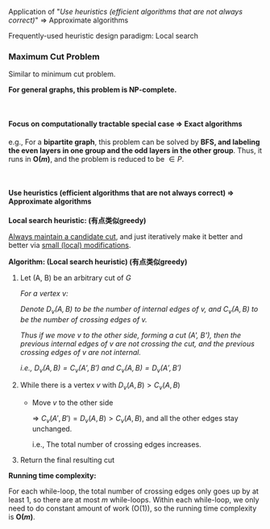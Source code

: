 Application of "*Use heuristics (efficient algorithms that are not always correct)*"   => Approximate algorithms

Frequently-used heuristic design paradigm: Local search

### Maximum Cut Problem

Similar to minimum cut problem.

**For general graphs, this problem is NP-complete.**

<br>

#### Focus on computationally tractable special case   => Exact algorithms

e.g., For a **bipartite graph**, this problem can be solved by **BFS, and labeling the even layers in one group and the odd layers in the other group**. Thus, it runs in **O($m$)**, and the problem is reduced to be $\in P$.

<br>

#### Use heuristics (efficient algorithms that are not always correct)   => Approximate algorithms

**Local search heuristic:   (有点类似greedy)**

<u>Always maintain a candidate cut</u>, and just iteratively make it better and better via <u>small (local) modifications</u>.

**Algorithm: (Local search heuristic)   (有点类似greedy)**

1. Let (A, B)  be an arbitrary cut of $G$

   *For a vertex $v$:*

   *Denote $D_v(A, B)$ to be the number of internal edges of $v$, and $C_v(A, B)$ to be the number of crossing edges of $v$.*

   *Thus if we move $v$ to the other side, forming a cut (A', B'), then the previous internal edges of $v$ are not crossing the cut, and the previous crossing edges of $v$ are not internal.*

   *i.e., $D_v(A, B) = C_v(A', B')$ and $C_v(A, B) = D_v(A', B')$*

2. While there is a vertex $v$ with $D_v(A, B) > C_v(A, B)$

   * Move $v$ to the other side

     => $C_v(A', B') = D_v(A, B) > C_v(A, B)$, and all the other edges stay unchanged.

     i.e., The total number of crossing edges increases.

3. Return the final resulting cut

**Running time complexity:**

For each while-loop, the total number of crossing edges only goes up by at least 1, so there are at most $m$ while-loops. Within each while-loop, we only need to do constant amount of work (O(1)), so the running time complexity is **O($m$)**.


